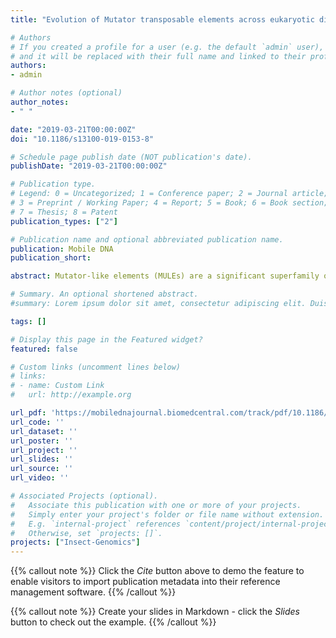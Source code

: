 ```yaml
---
title: "Evolution of Mutator transposable elements across eukaryotic diversity"

# Authors
# If you created a profile for a user (e.g. the default `admin` user), write the username (folder name) here 
# and it will be replaced with their full name and linked to their profile.
authors:
- admin

# Author notes (optional)
author_notes:
- " "

date: "2019-03-21T00:00:00Z"
doi: "10.1186/s13100-019-0153-8"

# Schedule page publish date (NOT publication's date).
publishDate: "2019-03-21T00:00:00Z"

# Publication type.
# Legend: 0 = Uncategorized; 1 = Conference paper; 2 = Journal article;
# 3 = Preprint / Working Paper; 4 = Report; 5 = Book; 6 = Book section;
# 7 = Thesis; 8 = Patent
publication_types: ["2"]

# Publication name and optional abbreviated publication name.
publication: Mobile DNA
publication_short:

abstract: Mutator-like elements (MULEs) are a significant superfamily of DNA transposons on account of their (i) great transpositional activity and propensity for insertion in or near gene sequences, (ii) their consequent high mutagenic capacity, and, (iii) their tendency to acquire host gene fragments. Consequently, MULEs are important genetic tools and represent a key study system for research into host-transposon interactions. Yet, while several studies have focused on the impacts of MULEs on crop and fungus genomes, their evolution remains poorly explored. We perform comprehensive bioinformatic and phylogenetic analyses to address currently available MULE diversity and reconstruct evolution for the group. For this, we mine MULEs from online databases, and combine search results with available transposase sequences retrieved from previously published studies. Our analyses uncover two entirely new MULE clades that contain elements almost entirely restricted to arthropod hosts, considerably expanding the set of MULEs known from this group, suggesting that many additional MULEs may await discovery from further arthropod genomes. In several cases, close relationships occur between MULEs recovered from distantly related host organisms, suggesting that horizontal transfer events may have played an important role in the evolution of the group. However, it is apparent that MULEs from plants remain separate from MULEs identified from other host groups. MULE structure varies considerably across phylogeny, and TIR length is shown to vary greatly both within and between MULE groups. Our phylogeny suggests that MULE diversity is clustered in well-supported groups, typically according to host taxonomy. With reference to this, we make suggestions on how MULE diversity can be partitioned to provide a robust taxonomic framework. Our study represents a considerable advance in the understanding of MULE diversity, host range and evolution, and provides a taxonomic framework for the classification of further MULE elements that await discovery. Our findings also raise a number of questions relating to MULE biology, suggesting that this group will provide a rich avenue for future study.

# Summary. An optional shortened abstract.
#summary: Lorem ipsum dolor sit amet, consectetur adipiscing elit. Duis posuere tellus ac convallis placerat. Proin tincidunt magna sed ex sollicitudin condimentum.

tags: []

# Display this page in the Featured widget?
featured: false

# Custom links (uncomment lines below)
# links:
# - name: Custom Link
#   url: http://example.org

url_pdf: 'https://mobilednajournal.biomedcentral.com/track/pdf/10.1186/s13100-019-0153-8.pdf'
url_code: ''
url_dataset: ''
url_poster: ''
url_project: ''
url_slides: ''
url_source: ''
url_video: ''

# Associated Projects (optional).
#   Associate this publication with one or more of your projects.
#   Simply enter your project's folder or file name without extension.
#   E.g. `internal-project` references `content/project/internal-project/index.md`.
#   Otherwise, set `projects: []`.
projects: ["Insect-Genomics"]
---
```


{{% callout note %}}
Click the *Cite* button above to demo the feature to enable visitors to import publication metadata into their reference management software.
{{% /callout %}}

{{% callout note %}}
Create your slides in Markdown - click the *Slides* button to check out the example.
{{% /callout %}}
